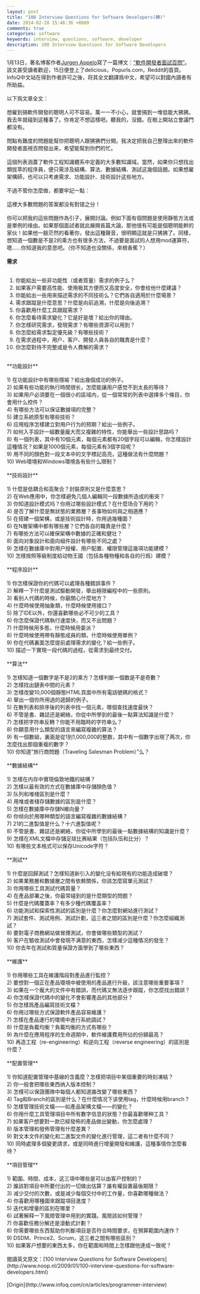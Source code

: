 ```yaml
---
layout: post
title: "100 Interview Questions for Software Developers(轉)"
date: 2014-02-20 15:46:36 +0800
comments: true
categories: software
keywords: interview, questions, software, developer
description: 100 Interview Questions for Software Developers
---
```

1月13日，著名博客作者[Jurgen Appelo](http://www.noop.nl)寫了一篇博文：[“軟件開發者面試百問”](http://www.noop.nl/2009/01/100-interview-questions-for-software-developers.html)。該文甚受讀者歡迎，15日便登上了delicious，Popurls.com，Reddit的首頁。InfoQ中文站在得到作者許可之後，将其全文翻譯爲中文，希望可以對國內讀者有所助益。</br>
</br>
以下爲文章全文：</br>
</br>
想雇到搞軟件開發的聰明人可不容易。萬一一不小心，就會搞到一堆低能大狒狒。我去年就碰到这種事了。你肯定不想這樣吧。聽我的，没錯。在樹上開站立會議門都没有。<!--more--></br>
</br>
問點有難度的問題能幫你把聰明人跟狒狒們分開。我决定把我自己整理出來的軟件開發者面視百問發出来，希望能幫到你們的忙。</br>
</br>
這個列表涵蓋了軟件工程知識體系中定義的大多數知識域。當然，如果你只想找出類拔萃的程序員，便只需涉及結構、算法、數據結構、測試这幾個話題。如果想雇架構師，也可以只考慮需求、功能設計、技術設計这些地方。</br>
</br>
不過不管你怎麼做，都要牢記一點：</br>
</br>
這裡大多數問題的答案都没有對错之分！</br>
</br>
你可以把我的這些問題作為引子，展開討論。例如下面有個問題是使用静態方法或是單例的缘由。如果那個面試者就此展開長篇大論，那他很有可能是個聰明能幹的家伙！如果他一臉茫然的看著你，發出這種聲音，很明顯這就是只狒狒了。同樣，想知道一個數是不是2的乘方也有很多方法，不過要是面試的人想用mod運算符，嗯……你知道我的意思吧。（你不知道也没關係，來根香蕉？）</br>
</br>
**需求**</br>
</br>
1) 你能給出一些非功能性（或者質量）需求的例子么？</br>
2) 如果客户需要高性能、使用极其方便而又高度安全，你會给他什麼建議？</br>
3) 你能給出一些用來描述需求的不同技術么？它們各自適用於什麼場景？</br>
4) 需求跟蹤是什麼意思？什麼是向前追溯，什麼是向後追溯？</br>
5) 你喜歡用什麼工具跟蹤需求？</br>
6) 你怎麼看待需求變化？它是好是壞？給出你的理由。</br>
7) 你怎樣研究需求，發現需求？有哪些資源可以用到？</br>
8) 你怎麼給需求製定優先級？有哪些技術？</br>
9) 在需求過程中，用户、客户、開發人員各自的職責是什麼？</br>
10) 你怎麼對待不完整或是令人費解的需求？</br>
</br>
**功能設計**</br>
</br>
1) 在功能設計中有哪些隱喻？給出幾個成功的例子。</br>
2) 如果有些功能的執行時間很长，怎麼能讓用户感觉不到太長的等待？</br>
3) 如果用户必須要在一個很小的區域内，從一個常常的列表中選擇多个條目，你會用什么控件？</br>
4) 有哪些方法可以保证數據項的完整？</br>
5) 建立系統原型有哪些技術？</br>
6) 应用程序怎樣建立對用户行为的预期？給出一些例子。</br>
7) 如何入手設計一組數量龐大而又複雜的特性，你能舉出一些設計思路吗？</br>
8) 有一個列表，其中有10個元素，每個元素都有20個字段可以編輯，你怎樣設計這種情况？如果是1000個元素，每個元素有3個字段呢？</br>
9) 用不同的顏色對一段文本中的文字標記高亮，這種做法有什麼問題？</br>
10) Web環境和Windows環境各有些什么限制？</br>
</br>
**技術設計**</br>
</br>
1) 什麼是低耦合和高聚合？封裝原則又是什麼意思？</br>
2) 在Web應用中，你怎樣避免几個人編輯同一段數據所造成的衝突？</br>
3) 你知道設計模式吗？你用过哪些設計模式？在什麼场合下用的？</br>
4) 是否了解什麼是無狀態的業務層？長事物如何與之相適應？</br>
5) 在搭建一個架構，或是技術設計時，你用過幾種圖？</br>
6) 在N層架構中都有哪些層？它們各自的職責是什麼？</br>
7) 有哪些方法可以確保架構中數據的正確和健壮？</br>
8) 面向对象設計和面向組件設計有哪些不同之處？</br>
9) 怎樣在數據庫中對用户授權、用户配置、權限管理這幾項功能建模？</br>
10) 怎樣按照等級制度給动物王國（包括各種物種和各自的行爲）建模？</br>
</br>
**程序設計**</br>
</br>
1) 你怎樣保證你的代碼可以處理各種錯誤事件？</br>
2) 解釋一下什麼是測試驅動開發，舉出極限編程中的一些原則。</br>
3) 看别人代碼的時候，你最關心什麼地方？</br>
4) 什麼時候使用抽象類，什麼時候使用接口？</br>
5) 除了IDE以外，你還喜歡哪些必不可少的工具？</br>
6) 你怎麼保證代碼執行速度快，而又不出問題？</br>
7) 什麼時候用多態，什麼時候用委派？</br>
8) 什麼時候使用帶有靜態成員的類，什麼時候使用單例？</br>
9) 你在代碼裏面怎麼提前處理需求的變化？給一些例子。</br>
10) 描述一下實現一段代碼的過程，從需求到最终交付。</br>
</br>
**算法**</br>
</br>
1) 怎樣知道一個數字是不是2的乘方？怎樣判斷一個数是不是奇數？</br>
2) 怎樣找出鏈表中間的元素？</br>
3) 怎樣改變10,000個靜態HTML頁面中所有電話號碼的格式？</br>
4) 舉出一個你所用過的遞歸的例子。</br>
5) 在散列表和排序後的列表中找一個元素，哪個查找速度最快？</br>
6) 不管是書、雜誌还是網絡，你從中所學到的最後一點算法知識是什麼？</br>
7) 怎樣把字符串反轉？你能不用臨時的字符串么？</br>
8) 你願意用什么類型的語言來編寫複雜的算法？</br>
9) 有一個數組，裏面是從1到1,000,000的整数，其中有一個數字出現了两次，你怎麼找出那個重複的數字？</br>
10) 你知道“旅行商問題（Traveling Salesman Problem）”么？</br>
</br>
**數據結構**</br>
</br>
1) 怎樣在内存中實現倫敦地鐵的結構？</br>
2) 怎樣以最有效的方式在數據庫中存儲顏色值？</br>
3) 队列和堆棧區別是什麼？</br>
4) 用堆或者棧存儲數據的區別是什麼？</br>
5) 怎樣在數據庫中存儲N維向量？</br>
6) 你倾向於用哪种類型的語言編寫複雜的數據結構？</br>
7) 21的二進製值是什么？十六進製值呢？</br>
8) 不管是書、雜誌还是網絡，你從中所學到的最後一點數據結構的知識是什麼？</br>
9) 怎樣在XML文檔中存儲足球比赛結果（包括队伍和比分）？</br>
10) 有哪些文本格式可以保存Unicode字符？</br>
</br>
**測試**</br>
</br>
1) 什麼是回歸測試？怎樣知道新引入的變化没有給現有的功能造成破壞？</br>
2) 如果業務層和數據層之間有依赖關係，你該怎麼寫單元測試？</br>
3) 你用哪些工具測試代碼質量？</br>
4) 在產品部署之後，你最常碰到的是什麼類型的問题？</br>
5) 什麼是代碼覆蓋率？有多少種代碼覆盖率？</br>
6) 功能測試和探索性測試的區別是什麼？你怎麼對網站進行測試？</br>
7) 測試套件、測試用例、測試計劃，這三者之間的區別是什麼？你怎麼組織測試？</br>
8) 要對電子商務網站做冒煙測試，你會做哪些類型的測試？</br>
9) 客户在驗收測試中會發現不满意的東西，怎樣减少這種情况的發生？</br>
10) 你去年在測試和質量保證方面學到了哪些東西？</br>
</br>
**維護**</br>
</br>
1) 你用哪些工具在維護階段對產品進行監控？</br>
2) 要想對一個正在產品環境中被使用的產品進行升級，該注意哪些重要事項？</br>
3) 如果在一个龐大的文件中有錯誤，而代碼又無法逐步跟蹤，你怎麼找出錯誤？</br>
4) 你怎樣保證代碼中的變化不會影響產品的其他部分？</br>
5) 你怎樣爲產品編寫技術文檔？</br>
6) 你用过哪些方式保證軟件產品容易維護？</br>
7) 怎樣在產品運行的環境中進行系統調試？</br>
8) 什麼是負載均衡？負載均衡的方式有哪些？</br>
9) 為什麼在應用程序的生命週期中，軟件維護費用所佔的份額最高？</br>
10) 再造工程（re-engineering）和逆向工程（reverse engineering）的區別是什麼？</br>
</br>
**配置管理**</br>
</br>
1) 你知道配置管理中基線的含義麼？怎樣把項目中某個重要的時刻凍結？</br>
2) 你一般會把哪些東西纳入版本控制？</br>
3) 怎樣可以保證團隊中每個人都知道誰改變了哪些東西？</br>
4) Tag和Branch的區別是什么？在什麼情况下该使用tag，什麼時候用branch？</br>
5) 怎樣管理技術文檔——如產品架構文檔——的變化？</br>
6) 你用什麼工具管理項目中所有數字信息的狀態？你最喜歡哪种工具？</br>
7) 如果客户想要對一款已經發佈的產品做出變動，你怎麼處理？</br>
8) 版本管理和發佈管理有什麼差異？</br>
9) 對文本文件的變化和二進製文件的變化進行管理，這二者有什麼不同？</br>
10) 同時處理多個變更請求，或是同時進行增量開發和維護，這種事情你怎麼看待？</br>
</br>
**項目管理**</br>
</br>
1) 範圍、時間、成本，这三項中哪些是可以由客户控制的？</br>
2) 誰該對項目中所要付出的一切做出估算？誰有權設置最後期限？</br>
3) 减少交付的次數，或是减少每個交付中的工作量，你喜歡哪種做法？</br>
4) 你喜歡用哪種圖來跟蹤項目進度？</br>
5) 迭代和增量的區別在哪里？</br>
6) 試著解释一下風險管理中用到的實踐。風險該如何管理？</br>
7) 你喜歡任務分解还是滾動式計劃？</br>
8) 你需要哪些东西幫助你判斷項目是否符合時間要求，在預算範圍内運作？</br>
9) DSDM、Prince2、Scrum，这三者之間有哪些區别？</br>
10) 如果客户想要的東西太多，你在範圍和時間上怎樣跟他達成一致呢？</br>
</br>
閱讀英文原文：[100 Interview Questions for Software Developers](http://www.noop.nl/2009/01/100-interview-questions-for-software-developers.html)</br>
</br>
[Origin](http://www.infoq.com/cn/articles/programmer-interview)